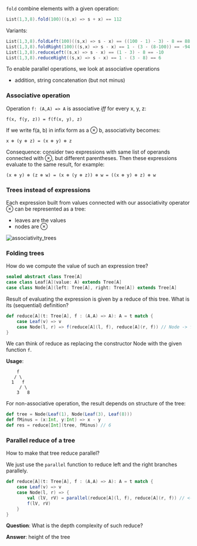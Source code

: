 `fold` combine elements with a given operation:
```scala
List(1,3,8).fold(100)((s,x) => s + x) == 112
```
Variants:
```scala
List(1,3,8).foldLeft(100)((s,x) => s - x) == ((100 - 1) - 3) - 8 == 88 // folds from left
List(1,3,8).foldRight(100)((s,x) => s - x) == 1 - (3 - (8-100)) == -94 // folds from right
List(1,3,8).reduceLeft((s,x) => s - x) == (1 - 3) - 8 == -10
List(1,3,8).reduceRight((s,x) => s - x) == 1 - (3 - 8) == 6
```
To enable parallel operations, we look at associative operations

* addition, string concatenation (but not minus)

### Associative operation

Operation `f: (A,A) => A` is associative _iff_ for every x, y, z: 
```
f(x, f(y, z)) = f(f(x, y), z)
```

If we write f(a, b) in infix form as a ⊗ b, associativity becomes: 
```
x ⊗ (y ⊗ z) = (x ⊗ y) ⊗ z
```

Consequence: consider two expressions with same list of operands connected with ⊗, but different parentheses. Then these expressions evaluate to the same result, for example: 
```
(x ⊗ y) ⊗ (z ⊗ w) = (x ⊗ (y ⊗ z)) ⊗ w = ((x ⊗ y) ⊗ z) ⊗ w
```

### Trees instead of expressions

Each expression built from values connected with our associativity operator ⊗ can be represented as a tree:
* leaves are the values
* nodes are ⊗

![associativity_trees](https://github.com/rohitvg/scala-parallel-programming-3/blob/master/resources/images/associativity_trees.png)

### Folding trees

How do we compute the value of such an expression tree?

``` scala
sealed abstract class Tree[A]
case class Leaf[A](value: A) extends Tree[A]
case class Node[A](left: Tree[A], right: Tree[A]) extends Tree[A]
```
Result of evaluating the expression is given by a reduce of this tree. What is its (sequential) definition?

```scala
def reduce[A](t: Tree[A], f : (A,A) => A): A = t match {
    case Leaf(v) => v
    case Node(l, r) => f(reduce[A](l, f), reduce[A](r, f)) // Node -> function f
}
```
We can think of reduce as replacing the constructor Node with the given function `f`.

**Usage**:
```
    f
   / \
  1   f
     / \
    3   8

```
For non-associative operation, the result depends on structure of the tree:
```scala
def tree = Node(Leaf(1), Node(Leaf(3), Leaf(8)))
def fMinus = (x:Int, y:Int) => x - y
def res = reduce[Int](tree, fMinus) // 6
```

### Parallel reduce of a tree

How to make that tree reduce parallel?

We just use the `parallel` function to reduce left and the right branches parallely.
```scala
def reduce[A](t: Tree[A], f : (A,A) => A): A = t match {
    case Leaf(v) => v
    case Node(l, r) => {
        val (lV, rV) = parallel(reduce[A](l, f), reduce[A](r, f)) // <----
        f(lV, rV)
    }
}
```
**Question**: What is the depth complexity of such reduce?

**Answer**: height of the tree